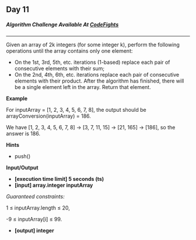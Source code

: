 ## **Day 11**

##### Algorithm Challenge Available At [CodeFights](https://codefights.com/arcade/code-arcade/spring-of-integration/dwA8RtDF86WucuoaQ)

---

Given an array of 2k integers (for some integer k), perform the following operations until the array contains only one element:

- On the 1st, 3rd, 5th, etc. iterations (1-based) replace each pair of consecutive elements with their sum;
- On the 2nd, 4th, 6th, etc. iterations replace each pair of consecutive elements with their product.
  After the algorithm has finished, there will be a single element left in the array. Return that element.

**Example**

For inputArray = [1, 2, 3, 4, 5, 6, 7, 8], the output should be
arrayConversion(inputArray) = 186.

We have [1, 2, 3, 4, 5, 6, 7, 8] -> [3, 7, 11, 15] -> [21, 165] -> [186], so the answer is 186.

**Hints**

- push()

**Input/Output**

- **[execution time limit] 5 seconds (ts)**
- **[input] array.integer inputArray**

_Guaranteed constraints:_

1 ≤ inputArray.length ≤ 20,

-9 ≤ inputArray[i] ≤ 99.

- **[output] integer**
